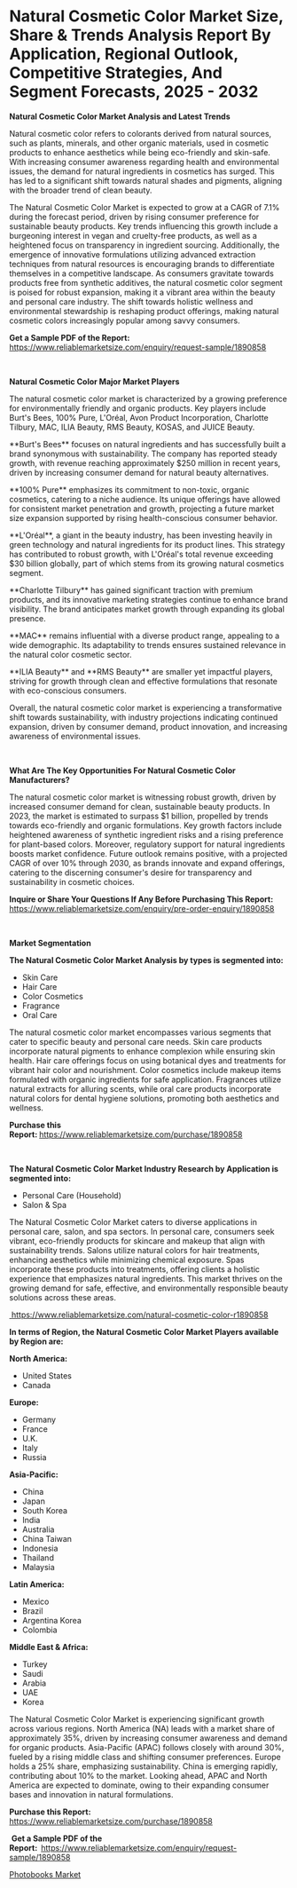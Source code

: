 <p><h1>Natural Cosmetic Color Market Size, Share & Trends Analysis Report By Application, Regional Outlook, Competitive Strategies, And Segment Forecasts, 2025 - 2032</h1></p><p><strong>Natural Cosmetic Color Market Analysis and Latest Trends</strong></p>
<p><p>Natural cosmetic color refers to colorants derived from natural sources, such as plants, minerals, and other organic materials, used in cosmetic products to enhance aesthetics while being eco-friendly and skin-safe. With increasing consumer awareness regarding health and environmental issues, the demand for natural ingredients in cosmetics has surged. This has led to a significant shift towards natural shades and pigments, aligning with the broader trend of clean beauty.</p><p>The Natural Cosmetic Color Market is expected to grow at a CAGR of 7.1% during the forecast period, driven by rising consumer preference for sustainable beauty products. Key trends influencing this growth include a burgeoning interest in vegan and cruelty-free products, as well as a heightened focus on transparency in ingredient sourcing. Additionally, the emergence of innovative formulations utilizing advanced extraction techniques from natural resources is encouraging brands to differentiate themselves in a competitive landscape. As consumers gravitate towards products free from synthetic additives, the natural cosmetic color segment is poised for robust expansion, making it a vibrant area within the beauty and personal care industry. The shift towards holistic wellness and environmental stewardship is reshaping product offerings, making natural cosmetic colors increasingly popular among savvy consumers.</p></p>
<p><strong>Get a Sample PDF of the Report:&nbsp;</strong> <a href="https://www.reliablemarketsize.com/enquiry/request-sample/1890858?utm_campaign=2233&utm_medium=2&utm_source=Github&utm_content=ia&utm_term=08022025&utm_id=natural-cosmetic-color">https://www.reliablemarketsize.com/enquiry/request-sample/1890858</a></p>
<p>&nbsp;</p>
<p><strong>Natural Cosmetic Color Major Market Players</strong></p>
<p><p>The natural cosmetic color market is characterized by a growing preference for environmentally friendly and organic products. Key players include Burt's Bees, 100% Pure, L'Oréal, Avon Product Incorporation, Charlotte Tilbury, MAC, ILIA Beauty, RMS Beauty, KOSAS, and JUICE Beauty.</p><p>**Burt's Bees** focuses on natural ingredients and has successfully built a brand synonymous with sustainability. The company has reported steady growth, with revenue reaching approximately $250 million in recent years, driven by increasing consumer demand for natural beauty alternatives.</p><p>**100% Pure** emphasizes its commitment to non-toxic, organic cosmetics, catering to a niche audience. Its unique offerings have allowed for consistent market penetration and growth, projecting a future market size expansion supported by rising health-conscious consumer behavior.</p><p>**L'Oréal**, a giant in the beauty industry, has been investing heavily in green technology and natural ingredients for its product lines. This strategy has contributed to robust growth, with L'Oréal's total revenue exceeding $30 billion globally, part of which stems from its growing natural cosmetics segment.</p><p>**Charlotte Tilbury** has gained significant traction with premium products, and its innovative marketing strategies continue to enhance brand visibility. The brand anticipates market growth through expanding its global presence.</p><p>**MAC** remains influential with a diverse product range, appealing to a wide demographic. Its adaptability to trends ensures sustained relevance in the natural color cosmetic sector.</p><p>**ILIA Beauty** and **RMS Beauty** are smaller yet impactful players, striving for growth through clean and effective formulations that resonate with eco-conscious consumers.</p><p>Overall, the natural cosmetic color market is experiencing a transformative shift towards sustainability, with industry projections indicating continued expansion, driven by consumer demand, product innovation, and increasing awareness of environmental issues.</p></p>
<p>&nbsp;</p>
<p><strong>What Are The Key Opportunities For Natural Cosmetic Color Manufacturers?</strong></p>
<p><p>The natural cosmetic color market is witnessing robust growth, driven by increased consumer demand for clean, sustainable beauty products. In 2023, the market is estimated to surpass $1 billion, propelled by trends towards eco-friendly and organic formulations. Key growth factors include heightened awareness of synthetic ingredient risks and a rising preference for plant-based colors. Moreover, regulatory support for natural ingredients boosts market confidence. Future outlook remains positive, with a projected CAGR of over 10% through 2030, as brands innovate and expand offerings, catering to the discerning consumer's desire for transparency and sustainability in cosmetic choices.</p></p>
<p><strong>Inquire or Share Your Questions If Any Before Purchasing This Report:</strong> <a href="https://www.reliablemarketsize.com/enquiry/pre-order-enquiry/1890858?utm_campaign=2233&utm_medium=2&utm_source=Github&utm_content=ia&utm_term=08022025&utm_id=natural-cosmetic-color">https://www.reliablemarketsize.com/enquiry/pre-order-enquiry/1890858</a></p>
<p>&nbsp;</p>
<p><strong>Market Segmentation</strong></p>
<p><strong>The Natural Cosmetic Color Market Analysis by types is segmented into:</strong></p>
<p><ul><li>Skin Care</li><li>Hair Care</li><li>Color Cosmetics</li><li>Fragrance</li><li>Oral Care</li></ul></p>
<p><p>The natural cosmetic color market encompasses various segments that cater to specific beauty and personal care needs. Skin care products incorporate natural pigments to enhance complexion while ensuring skin health. Hair care offerings focus on using botanical dyes and treatments for vibrant hair color and nourishment. Color cosmetics include makeup items formulated with organic ingredients for safe application. Fragrances utilize natural extracts for alluring scents, while oral care products incorporate natural colors for dental hygiene solutions, promoting both aesthetics and wellness.</p></p>
<p><strong>Purchase this Report:&nbsp;</strong><a href="https://www.reliablemarketsize.com/purchase/1890858?utm_campaign=2233&utm_medium=2&utm_source=Github&utm_content=ia&utm_term=08022025&utm_id=natural-cosmetic-color">https://www.reliablemarketsize.com/purchase/1890858</a></p>
<p>&nbsp;</p>
<p><strong>The Natural Cosmetic Color Market Industry Research by Application is segmented into:</strong></p>
<p><ul><li>Personal Care (Household)</li><li>Salon & Spa</li></ul></p>
<p><p>The Natural Cosmetic Color Market caters to diverse applications in personal care, salon, and spa sectors. In personal care, consumers seek vibrant, eco-friendly products for skincare and makeup that align with sustainability trends. Salons utilize natural colors for hair treatments, enhancing aesthetics while minimizing chemical exposure. Spas incorporate these products into treatments, offering clients a holistic experience that emphasizes natural ingredients. This market thrives on the growing demand for safe, effective, and environmentally responsible beauty solutions across these areas.</p></p>
<p><a href="https://www.reliablemarketsize.com/natural-cosmetic-color-r1890858?utm_campaign=2233&utm_medium=2&utm_source=Github&utm_content=ia&utm_term=08022025&utm_id=natural-cosmetic-color">&nbsp;https://www.reliablemarketsize.com/natural-cosmetic-color-r1890858</a></p>
<p><strong>In terms of Region, the Natural Cosmetic Color Market Players available by Region are:</strong></p>
<p>
    <p> <strong> North America: </strong>
        <ul>
            <li>United States</li>
            <li>Canada</li>
        </ul>
        </p> 
    <p> <strong> Europe: </strong>
        <ul>
            <li>Germany</li>
            <li>France</li>
            <li>U.K.</li>
            <li>Italy</li>
            <li>Russia</li>
        </ul>
        </p> 
    <p> <strong> Asia-Pacific: </strong>
        <ul>
            <li>China</li>
            <li>Japan</li>
            <li>South Korea</li>
            <li>India</li>
            <li>Australia</li>
            <li>China Taiwan</li>
            <li>Indonesia</li>
            <li>Thailand</li>
            <li>Malaysia</li>
        </ul>
        </p> 
    <p> <strong> Latin America: </strong>
        <ul>
            <li>Mexico</li>
            <li>Brazil</li>
            <li>Argentina Korea</li>
            <li>Colombia</li>
        </ul>
        </p> 
    <p> <strong> Middle East & Africa: </strong>
        <ul>
            <li>Turkey</li>
            <li>Saudi</li>
            <li>Arabia</li>
            <li>UAE</li>
            <li>Korea</li>
        </ul>
    </p>
    </p>
<p><p>The Natural Cosmetic Color Market is experiencing significant growth across various regions. North America (NA) leads with a market share of approximately 35%, driven by increasing consumer awareness and demand for organic products. Asia-Pacific (APAC) follows closely with around 30%, fueled by a rising middle class and shifting consumer preferences. Europe holds a 25% share, emphasizing sustainability. China is emerging rapidly, contributing about 10% to the market. Looking ahead, APAC and North America are expected to dominate, owing to their expanding consumer bases and innovation in natural formulations.</p></p>
<p><strong>Purchase this Report: </strong><a href="https://www.reliablemarketsize.com/purchase/1890858?utm_campaign=2233&utm_medium=2&utm_source=Github&utm_content=ia&utm_term=08022025&utm_id=natural-cosmetic-color">https://www.reliablemarketsize.com/purchase/1890858</a></p>
<p>&nbsp;<strong>Get a Sample PDF of the Report:&nbsp;&nbsp;</strong><a href="https://www.reliablemarketsize.com/enquiry/request-sample/1890858?utm_campaign=2233&utm_medium=2&utm_source=Github&utm_content=ia&utm_term=08022025&utm_id=natural-cosmetic-color">https://www.reliablemarketsize.com/enquiry/request-sample/1890858</a></p>
<p><strong></strong></p>
<p><p><a href="https://github.com/kathiestrine5ty/Market-Research-Report-List-1/blob/main/photobooks-market.md?utm_campaign=2233&utm_medium=2&utm_source=Github&utm_content=ia&utm_term=08022025&utm_id=natural-cosmetic-color">Photobooks Market</a></p></p>